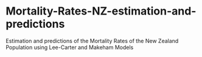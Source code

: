 # Mortality-Rates-NZ-estimation-and-predictions
Estimation and predictions of the Mortality Rates of the New Zealand Population using Lee-Carter and Makeham Models
